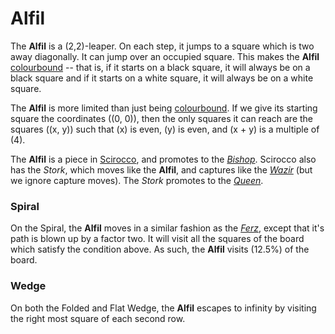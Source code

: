 # Alfil

The **Alfil** is a (2,2)-leaper. On each step, it jumps to a square
which is two away diagonally. It can jump over an occupied square.
This makes the **Alfil**
[colourbound](#wiki:Glossary_of_chess#Colorbound) -- that is,
if it starts on a black square, it will always be on a black
square and if it starts on a white square, it will always be on
a white square.

The **Alfil** is more limited than just being
[colourbound](#wiki:Glossary_of_chess#Colorbound). If we give its
starting square the coordinates \((0, 0)\), then the only squares
it can reach are the squares \((x, y)\) such that \(x\) is even,
\(y\) is even, and \(x + y\) is a multiple of \(4\).

The **Alfil** is a piece in [Scirocco](#chess-v:rules/scirocco),
and promotes to the [*Bishop*](bishop.html). Scirocco also has
the *Stork*, which moves like the **Alfil**, and captures like
the [*Wazir*](wazir.html) (but we ignore capture moves). The
*Stork* promotes to the [*Queen*](queen.html).

### Spiral

On the Spiral, the **Alfil** moves in a similar fashion as the
[*Ferz*](ferz.html), except that it's path is blown up by a factor two.
It will visit all the squares of the board which satisfy the condition
above. As such, the **Alfil** visits \(12.5\%\) of the board.

### Wedge

On both the Folded and Flat Wedge, the **Alfil** escapes to infinity
by visiting the right most square of each second row.
